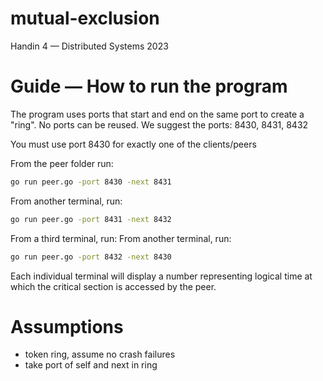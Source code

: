 # mutual-exclusion

Handin 4 — Distributed Systems 2023

# Guide — How to run the program

The program uses ports that start and end on the same port to create a "ring".
No ports can be reused.
We suggest the ports: 8430, 8431, 8432

You must use port 8430 for exactly one of the clients/peers

From the peer folder run:
```bash
go run peer.go -port 8430 -next 8431
```
From another terminal, run:
```bash
go run peer.go -port 8431 -next 8432
```
From a third terminal, run:
From another terminal, run:
```bash
go run peer.go -port 8432 -next 8430
```
Each individual terminal will display a number representing logical time at which the critical section is accessed by the peer.

# Assumptions

- token ring, assume no crash failures
- take port of self and next in ring
